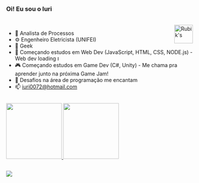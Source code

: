 

### Oi! Eu sou o Iuri 

<div style="display: inline_block"><br>
  <img height="50em" alt="Rubik's" align="right" src="https://media4.giphy.com/media/2pc14LWinnQrK/giphy.gif?cid=ecf05e47xdmis87rvkhrfe1cuiiyoaxpmiqdrajnxrv0vrdv&rid=giphy.gif&ct=g">
</div>

- 🔭 Analista de Processos
- ⚙  Engenheiro Eletricista (UNIFEI)
- 👾 Geek
- 🌱 Começando estudos em Web Dev (JavaScript, HTML, CSS, NODE.js) - Web dev loading <img height="12em" alt="Loading" src="https://media3.giphy.com/media/3o7bu3XilJ5BOiSGic/giphy.gif?cid=ecf05e47lm8vumtn0f0o0lqmd2ucu87jypln87o0gyqu1abx&rid=giphy.gif&ct=g">
- 🎮 Começando estudos em Game Dev (C#, Unity) - Me chama pra aprender junto na próxima Game Jam!
- 👯 Desafios na área de programação me encantam
- 📫 iuri0072@hotmail.com



##

<div>
  <a href="https://github.com/iuri0072">
  <img height="150em" src="https://github-readme-stats.vercel.app/api?username=iuri0072&show_icons=true&theme=dark&include_all_commits=true&count_private=true"/>
  <img height="150em" src="https://github-readme-stats.vercel.app/api/top-langs/?username=iuri0072&layout=compact&langs_count=7&theme=dark"/>
</div>

##
<div>
  <a href="https://linkedin.com/in/iuri0072" target="_blank"><img src="https://img.shields.io/badge/LinkedIn-0077B5?style=for-the-badge&logo=linkedin&logoColor=white" target="_blank"></a>
</div>
